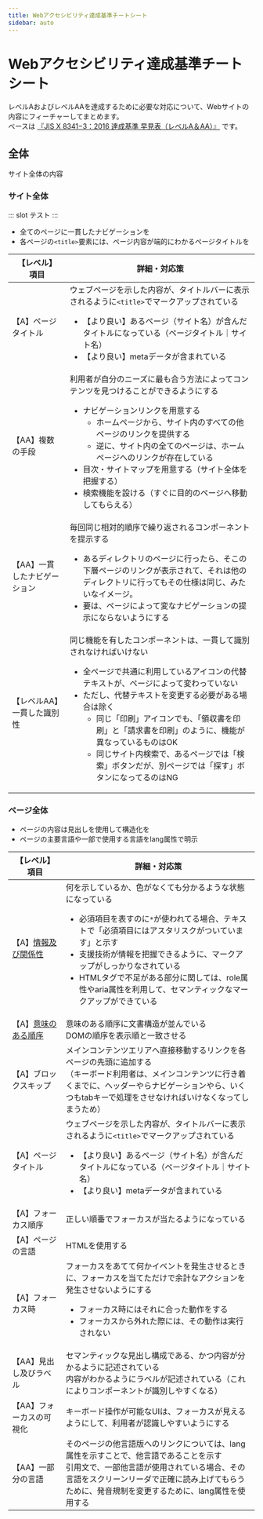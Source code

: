 ```yaml
---
title: Webアクセシビリティ達成基準チートシート
sidebar: auto
---
```


# Webアクセシビリティ達成基準チートシート

レベルAおよびレベルAAを達成するために必要な対応について、Webサイトの内容にフィーチャーしてまとめます。  
ベースは
[『JIS X 8341−3：2016 達成基準 早見表（レベルA＆AA）』](https://waic.jp/files/cheatsheet/waic_jis-x-8341-3_cheatsheet_201812.pdf)
です。


## 全体

サイト全体の内容

### サイト全体

::: slot
テスト
:::

* 全てのページに一貫したナビゲーションを
* 各ページの`<title>`要素には、ページ内容が端的にわかるページタイトルを

|【レベル】<br>項目| 詳細・対応策 |
| ----- | ----- |
| 【A】ページタイトル|ウェブページを示した内容が、タイトルバーに表示されるように`<title>`でマークアップされている<ul><li>【より良い】あるページ（サイト名）が含んだタイトルになっている（ページタイトル｜サイト名）</li><li>【より良い】metaデータが含まれている</li></ul>|
| 【AA】複数の手段 | 利用者が自分のニーズに最も合う方法によってコンテンツを見つけることができるようにする<ul><li>ナビゲーションリンクを用意する<ul><li>ホームページから、サイト内のすべての他ページのリンクを提供する</li><li>逆に、サイト内の全てのページは、ホームページへのリンクが存在している</li></ul></li><li>目次・サイトマップを用意する（サイト全体を把握する）</li><li>検索機能を設ける（すぐに目的のページへ移動してもらえる）</li></ul> |
|【AA】一貫したナビゲーション|毎回同じ相対的順序で繰り返されるコンポーネントを提示する<ul><li>あるディレクトリのページに行ったら、そこの下層ページのリンクが表示されて、それは他のディレクトリに行ってもその仕様は同じ、みたいなイメージ。</li><li>要は、ページによって変なナビゲーションの提示にならないようにする</li></ul>|
| 【レベルAA】一貫した識別性 | 同じ機能を有したコンポーネントは、一貫して識別されなければいけない<ul><li>全ページで共通に利用しているアイコンの代替テキストが、ページによって変わっていない</li><li>ただし、代替テキストを変更する必要がある場合は除く<ul><li>同じ「印刷」アイコンでも、「領収書を印刷」と「請求書を印刷」のように、機能が異なっているものはOK</li><li>同じサイト内検索で、あるページでは「検索」ボタンだが、別ページでは「探す」ボタンになってるのはNG</li></ul></li></ul> |

### ページ全体

* ページの内容は見出しを使用して構造化を
* ページの主要言語や一部で使用する言語をlang属性で明示

|【レベル】<br>項目| 詳細・対応策 |
| ----- | ----- |
| 【A】[情報及び関係性](https://waic.jp/docs/UNDERSTANDING-WCAG20/content-structure-separation-programmatic.html) | 何を示しているか、色がなくても分かるような状態になっている<ul><li>必須項目を表すのに`*`が使われてる場合、テキストで「必須項目にはアスタリスクがついています」と示す</li><li>支援技術が情報を把握できるように、マークアップがしっかりなされている</li><li>HTMLタグで不足がある部分に関しては、role属性やaria属性を利用して、セマンティックなマークアップができている</li></ul> |
| 【A】[意味のある順序](https://waic.jp/docs/UNDERSTANDING-WCAG20/content-structure-separation-sequence.html) | 意味のある順序に文書構造が並んでいる<br>DOMの順序を表示順と一致させる |
| 【A】ブロックスキップ | メインコンテンツエリアへ直接移動するリンクを各ページの先頭に追加する<br>（キーボード利用者は、メインコンテンツに行き着くまでに、ヘッダーやらナビゲーションやら、いくつもtabキーで処理をさせなければいけなくなってしまうため） |
| 【A】ページタイトル | ウェブページを示した内容が、タイトルバーに表示されるように`<title>`でマークアップされている<ul><li>【より良い】あるページ（サイト名）が含んだタイトルになっている（ページタイトル｜サイト名）</li><li>【より良い】metaデータが含まれている</li></ul> |
| 【A】フォーカス順序 | 正しい順番でフォーカスが当たるようになっている |
| 【A】ページの言語 | HTMLを使用する |
| 【A】フォーカス時 | フォーカスをあてて何かイベントを発生させるときに、フォーカスを当てただけで余計なアクションを発生させないようにする<ul><li>フォーカス時にはそれに合った動作をする</li><li>フォーカスから外れた際には、その動作は実行されない</li></ul> |
| 【AA】見出し及びラベル | セマンティックな見出し構成である、かつ内容が分かるように記述されている<br>内容がわかるようにラベルが記述されている（これによりコンポーネントが識別しやすくなる） |
| 【AA】フォーカスの可視化 | キーボード操作が可能なUIは、フォーカスが見えるようにして、利用者が認識しやすいようにする |
| 【AA】一部分の言語 | そのページの他言語版へのリンクについては、lang属性を示すことで、他言語であることを示す<br>引用文で、一部他言語が使用されている場合、その言語をスクリーンリーダで正確に読み上げてもらうために、発音規制を変更するために、lang属性を使用する |

